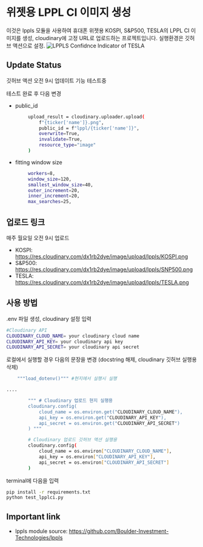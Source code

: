 # 위젯용 LPPL CI 이미지 생성

이것은 lppls 모듈을 사용하여 휴대폰 위젯용 KOSPI, S&P500, TESLA의 LPPL CI 이미지를 생성, cloudinary에 고정 URL로 업로드하는 프로젝트입니다.
실행환경은 깃허브 액션으로 설정.
![LPPLS Confidnce Indicator of TESLA](https://res.cloudinary.com/dx1rb2dye/image/upload/lppls/TESLA.png)

## Update Status
깃허브 액션 오전 9시 업데이트 기능 테스트중

테스트 완료 후 다음 변경
 - public_id
```bash
        upload_result = cloudinary.uploader.upload(
            f"{ticker['name']}.png",
            public_id = f"lppl/{ticker['name']}",
            overwrite=True,
            invalidate=True,
            resource_type="image"
        )
```
 - fitting window size
```bash
        workers=8,
        window_size=120,
        smallest_window_size=40,
        outer_increment=20,
        inner_increment=20,
        max_searches=25,
```

## 업로드 링크
매주 월요일 오전 9시 업로드
 - KOSPI: https://res.cloudinary.com/dx1rb2dye/image/upload/lppls/KOSPI.png
 - S&P500: https://res.cloudinary.com/dx1rb2dye/image/upload/lppls/SNP500.png
 - TESLA: https://res.cloudinary.com/dx1rb2dye/image/upload/lppls/TESLA.png

## 사용 방법
.env 파일 생성, cloudinary 설정 입력
```bash
#Cloudinary API
CLOUDINARY_CLOUD_NAME= your cloudinary cloud name
CLOUDINARY_API_KEY= your cloudinary api key
CLOUDINARY_API_SECRET= your cloudinary api secret
```

로컬에서 실행할 경우 다음의 문장을 변경 (docstring 해제, cloudinary 깃허브 실행용 삭제)
```bash
    """load_dotenv()""" #현지에서 실행시 실행

....

        """ # Cloudinary 업로드 현지 실행용
        cloudinary.config(
            cloud_name = os.environ.get("CLOUDINARY_CLOUD_NAME"),
            api_key = os.environ.get("CLOUDINARY_API_KEY"),
            api_secret = os.environ.get("CLOUDINARY_API_SECRET")
        ) """

        # Cloudinary 업로드 깃허브 액션 실행용
        cloudinary.config(
            cloud_name = os.environ["CLOUDINARY_CLOUD_NAME"],
            api_key = os.environ["CLOUDINARY_API_KEY"],
            api_secret = os.environ["CLOUDINARY_API_SECRET"]
        )
```

terminal에 다음을 입력
```bash
pip install -r requirements.txt
python test_lpplci.py
```

## Important link
 - lppls module source: https://github.com/Boulder-Investment-Technologies/lppls
